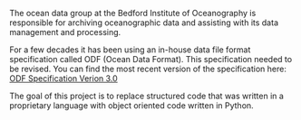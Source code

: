 The ocean data group at the Bedford Institute of Oceanography is responsible for archiving oceanographic data and assisting with its data management and processing.

For a few decades it has been using an in-house data file format specification called ODF (Ocean Data Format). This specification needed to be revised. You can find the most recent version of the specification here: 
[ODF Specification Verion 3.0](./ODF_File_Specification.md)

The goal of this project is to replace structured code that was written in a proprietary language with object oriented code written in Python.
